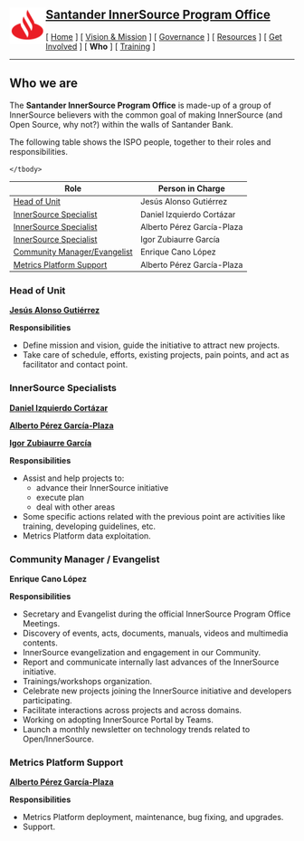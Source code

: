 <h2>
 <a href="/README.md">
   <img alt="Santander" src="/assets/img/santander.png" align="left" width="64" height="64" />
   Santander InnerSource Program Office
 </a>
</h2>

[ [Home](/README.md) ] [ [Vision & Mission](/doc/vision-and-mission.md) ] [ [Governance](/doc/governance.md) ] [ [Resources](/doc/resources.md) ] [ [Get Involved](/doc/get-involved.md) ] [ **Who** ] [ [Training](/doc/training.md) ]

---

## Who we are

The **Santander InnerSource Program Office** is made-up of a group of InnerSource believers with the common goal of making InnerSource (and Open Source, why not?) within the walls of Santander Bank.

The following table shows the ISPO people, together to their roles and responsibilities.

<table>
    <thead>
        <tr>
            <th>Role</th>
            <th>Person in Charge</th>
        </tr>
    </thead>
    <tbody>
        <tr>
            <td rowspan=1><a href="#head-of-unit">Head of Unit</a></td>
            <td rowspan=1>Jesús Alonso Gutiérrez</td>
        </tr>
        <tr>
            <td rowspan=1><a href="#innerSource-specialists">InnerSource Specialist</a></td>
            <td rowspan=1>Daniel Izquierdo Cortázar</td>
        </tr>
        <tr>
            <td rowspan=1><a href="#innerSource-specialists">InnerSource Specialist</a></td>
            <td rowspan=1>Alberto Pérez García-Plaza</td>
        </tr>
        <tr>
            <td rowspan=1><a href="#innerSource-specialists">InnerSource Specialist</a></td>
            <td rowspan=1>Igor Zubiaurre García</td>
                 <tr>
            <td><a href="#community-manager--evangelist">Community Manager/Evangelist</td>
            <td>Enrique Cano López</td>
        </tr>
        </tr>
           <tr>
            <td><a href="#metrics-platform-support">Metrics Platform Support</a></td>
            <td>Alberto Pérez García-Plaza</td>
        </tr>

    </tbody>
</table>

### Head of Unit

[**Jesús Alonso Gutiérrez**](https://github.com/jesusalonsogut)

**Responsibilities**
* Define mission and vision, guide the initiative to attract new projects.
* Take care of schedule, efforts, existing projects, pain points, and act as facilitator and contact point.

### InnerSource Specialists

[**Daniel Izquierdo Cortázar**](https://github.com/dicortazar)

[**Alberto Pérez García-Plaza**](https://github.com/alpgarcia)

[**Igor Zubiaurre García**](https://github.com/fioddor)

**Responsibilities**
* Assist and help projects to:
  - advance their InnerSource initiative
  - execute plan
  - deal with other areas
* Some specific actions related with the previous point are activities like training, developing guidelines, etc.
* Metrics Platform data exploitation.

### Community Manager / Evangelist

**Enrique Cano López**

**Responsibilities**
* Secretary and Evangelist during the official InnerSource Program Office Meetings.
* Discovery of events, acts, documents, manuals, videos and multimedia contents.
* InnerSource evangelization and engagement in our Community.
* Report and communicate internally last advances of the InnerSource initiative.
* Trainings/workshops organization.
* Celebrate new projects joining the InnerSource initiative and developers participating.
* Facilitate interactions across projects and across domains.
* Working on adopting InnerSource Portal by Teams.
* Launch a monthly newsletter on technology trends related to Open/InnerSource.

### Metrics Platform Support

[**Alberto Pérez García-Plaza**](https://github.com/alpgarcia)

**Responsibilities**
* Metrics Platform deployment, maintenance, bug fixing, and upgrades.
* Support.

